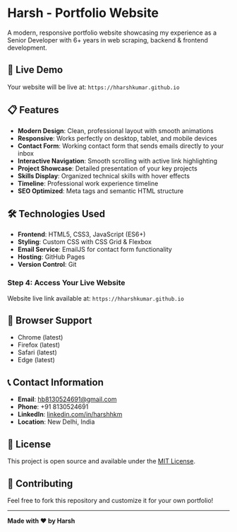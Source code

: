 # Harsh - Portfolio Website

A modern, responsive portfolio website showcasing my experience as a Senior Developer with 6+ years in web scraping, backend & frontend development.

## 🚀 Live Demo

Your website will be live at: `https://hharshkumar.github.io`

## 📋 Features

- **Modern Design**: Clean, professional layout with smooth animations
- **Responsive**: Works perfectly on desktop, tablet, and mobile devices
- **Contact Form**: Working contact form that sends emails directly to your inbox
- **Interactive Navigation**: Smooth scrolling with active link highlighting
- **Project Showcase**: Detailed presentation of your key projects
- **Skills Display**: Organized technical skills with hover effects
- **Timeline**: Professional work experience timeline
- **SEO Optimized**: Meta tags and semantic HTML structure

## 🛠️ Technologies Used

- **Frontend**: HTML5, CSS3, JavaScript (ES6+)
- **Styling**: Custom CSS with CSS Grid & Flexbox
- **Email Service**: EmailJS for contact form functionality
- **Hosting**: GitHub Pages
- **Version Control**: Git

### Step 4: Access Your Live Website

Website live link available at: `https://hharshkumar.github.io`

## 🔧 Browser Support

- Chrome (latest)
- Firefox (latest)
- Safari (latest)
- Edge (latest)

## 📞 Contact Information

- **Email**: hb8130524691@gmail.com
- **Phone**: +91 8130524691
- **LinkedIn**: [linkedin.com/in/harshhkm](https://www.linkedin.com/in/harshhkm/)
- **Location**: New Delhi, India

## 📄 License

This project is open source and available under the [MIT License](LICENSE).

## 🤝 Contributing

Feel free to fork this repository and customize it for your own portfolio!

---

**Made with ❤️ by Harsh**
